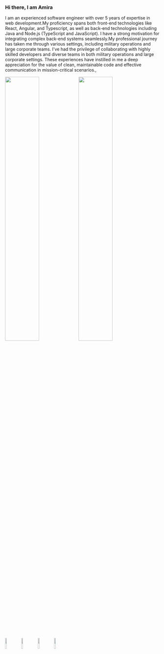### Hi there, I am Amira 

I am an experienced software engineer with over 5 years of expertise in web development.My proficiency spans both front-end technologies like React, Angular, and Typescript, as well as back-end technologies including Java and Node.js (TypeScript and JavaScript). 
I have a strong motivation for integrating complex back-end systems seamlessly.My professional journey has taken me through various settings, including military operations and large corporate teams. I've had the privilege of collaborating with highly skilled developers and diverse teams in both military operations and large corporate settings. 
These experiences have instilled in me a deep appreciation for the value of clean, maintainable code and effective communication in mission-critical scenarios.,


<img align="left" width="47%" src="https://github-readme-stats.vercel.app/api?username=amiraallagui&show_icons=true&theme=radical" />
<img align="left" width="47%" src="https://github-readme-stats.vercel.app/api/top-langs/?username=amiraallagui&layout=compact" />

<img align="left" width="10%" height="35px" src="https://img.shields.io/badge/MongoDB-%234ea94b.svg?style=for-the-badge&logo=mongodb&logoColor=white" />
<img align="left" width="10%" height="35px" src="https://img.shields.io/badge/express.js-%23404d59.svg?style=for-the-badge&logo=express&logoColor=%2361DAFB" />
<img align="left" width="10%" height="35px" src="https://img.shields.io/badge/react-%2320232a.svg?style=for-the-badge&logo=react&logoColor=%2361DAFB" />
<img align="left" width="10%" height="35px" src="https://img.shields.io/badge/node.js-6DA55F?style=for-the-badge&logo=node.js&logoColor=white" />







